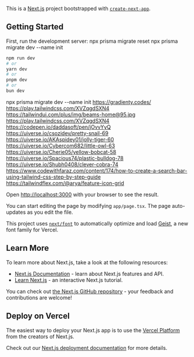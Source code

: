 This is a [Next.js](https://nextjs.org) project bootstrapped with [`create-next-app`](https://nextjs.org/docs/app/api-reference/cli/create-next-app).

## Getting Started

First, run the development server:
npx prisma migrate reset
npx prisma migrate dev --name init

```bash
npm run dev
# or
yarn dev
# or
pnpm dev
# or
bun dev
```

npx prisma migrate dev --name init
https://gradienty.codes/
https://play.tailwindcss.com/XVZqgdSXN4
https://tailwindui.com/plus/img/beams-home@95.jpg
https://play.tailwindcss.com/XVZqgdSXN4
https://codepen.io/daddasoft/pen/jOvvYyQ
https://uiverse.io/csozidev/pretty-snail-69
https://uiverse.io/AKAspidey01/jolly-tiger-60
https://uiverse.io/Cybercom682/little-owl-63
https://uiverse.io/Cherie05/yellow-bobcat-58
https://uiverse.io/Spacious74/plastic-bulldog-78
https://uiverse.io/Shubh0408/clever-cobra-74
https://www.codewithfaraz.com/content/174/how-to-create-a-search-bar-using-tailwind-css-step-by-step-guide
https://tailwindflex.com/@arya/feature-icon-grid


Open [http://localhost:3000](http://localhost:3000) with your browser to see the result.

You can start editing the page by modifying `app/page.tsx`. The page auto-updates as you edit the file.

This project uses [`next/font`](https://nextjs.org/docs/app/building-your-application/optimizing/fonts) to automatically optimize and load [Geist](https://vercel.com/font), a new font family for Vercel.

## Learn More

To learn more about Next.js, take a look at the following resources:

- [Next.js Documentation](https://nextjs.org/docs) - learn about Next.js features and API.
- [Learn Next.js](https://nextjs.org/learn) - an interactive Next.js tutorial.

You can check out [the Next.js GitHub repository](https://github.com/vercel/next.js) - your feedback and contributions are welcome!

## Deploy on Vercel

The easiest way to deploy your Next.js app is to use the [Vercel Platform](https://vercel.com/new?utm_medium=default-template&filter=next.js&utm_source=create-next-app&utm_campaign=create-next-app-readme) from the creators of Next.js.

Check out our [Next.js deployment documentation](https://nextjs.org/docs/app/building-your-application/deploying) for more details.
